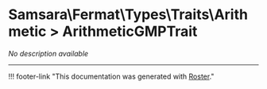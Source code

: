 # Samsara\Fermat\Types\Traits\Arithmetic > ArithmeticGMPTrait

*No description available*



---
!!! footer-link "This documentation was generated with [Roster](https://jordanrl.github.io/Roster/)."